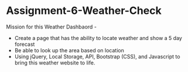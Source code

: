 # Assignment-6-Weather-Check

Mission for this Weather Dashbaord -
- Create a page that has the ability to locate weather and show a 5 day forecast 
- Be able to look up the area based on location 
- Using jQuery, Local Storage, API, Bootstrap (CSS), and Javascript to bring this weather website to life. 


